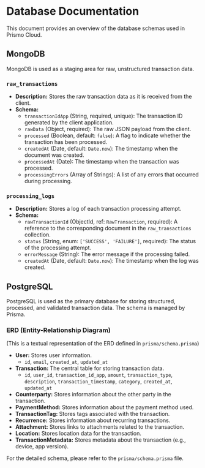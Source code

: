 # Database Documentation

This document provides an overview of the database schemas used in Prismo Cloud.

## MongoDB

MongoDB is used as a staging area for raw, unstructured transaction data.

### `raw_transactions`

- **Description:** Stores the raw transaction data as it is received from the client.
- **Schema:**
  - `transactionIdApp` (String, required, unique): The transaction ID generated by the client application.
  - `rawData` (Object, required): The raw JSON payload from the client.
  - `processed` (Boolean, default: `false`): A flag to indicate whether the transaction has been processed.
  - `createdAt` (Date, default: `Date.now`): The timestamp when the document was created.
  - `processedAt` (Date): The timestamp when the transaction was processed.
  - `processingErrors` (Array of Strings): A list of any errors that occurred during processing.

### `processing_logs`

- **Description:** Stores a log of each transaction processing attempt.
- **Schema:**
  - `rawTransactionId` (ObjectId, ref: `RawTransaction`, required): A reference to the corresponding document in the `raw_transactions` collection.
  - `status` (String, enum: `['SUCCESS', 'FAILURE']`, required): The status of the processing attempt.
  - `errorMessage` (String): The error message if the processing failed.
  - `createdAt` (Date, default: `Date.now`): The timestamp when the log was created.

## PostgreSQL

PostgreSQL is used as the primary database for storing structured, processed, and validated transaction data. The schema is managed by Prisma.

### ERD (Entity-Relationship Diagram)

(This is a textual representation of the ERD defined in `prisma/schema.prisma`)

- **User:** Stores user information.
  - `id`, `email`, `created_at`, `updated_at`
- **Transaction:** The central table for storing transaction data.
  - `id`, `user_id`, `transaction_id_app`, `amount`, `transaction_type`, `description`, `transaction_timestamp`, `category`, `created_at`, `updated_at`
- **Counterparty:** Stores information about the other party in the transaction.
- **PaymentMethod:** Stores information about the payment method used.
- **TransactionTag:** Stores tags associated with the transaction.
- **Recurrence:** Stores information about recurring transactions.
- **Attachment:** Stores links to attachments related to the transaction.
- **Location:** Stores location data for the transaction.
- **TransactionMetadata:** Stores metadata about the transaction (e.g., device, app version).

For the detailed schema, please refer to the `prisma/schema.prisma` file.
